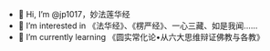 - 👋 Hi, I’m @jp1017，妙法莲华经
- 👀 I’m interested in 《法华经》、《楞严经》、一心三藏、如是我闻……
- 🌱 I’m currently learning 《圆实常化论•从六大思维辩证佛教与各教》

<!---
jp1017/jp1017 is a ✨ special ✨ repository because its `README.md` (this file) appears on your GitHub profile.
You can click the Preview link to take a look at your changes.
--->
